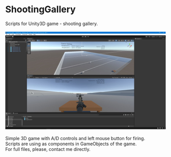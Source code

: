 # ShootingGallery
Scripts for Unity3D game - shooting gallery.</br>
</br>
<img src="https://github.com/ArchRafail/ShootingGallery/blob/d6fa01961c28ad6f471eb46c40c0bfce05017c3e/GameScreen.JPG"></br>
</br>
Simple 3D game with A/D controls and left mouse button for firing.</br>
Scripts are using as components in GameObjects of the game.</br>
For full files, please, contact me directly.</br>
